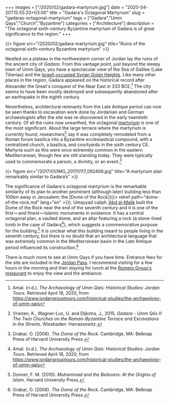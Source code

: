 +++
images = ["/2020/02/gadara-martyrium.jpg"]
date = "2020-04-20T15:55:20+03:00"
title = "Gadara's Octagonal Martyrium"
slug = "gadaras-octagonal-martyrium"
tags = ["Gadara","Umm Qays","Church","Byzantine"]
categories = ["Architecture"]
description = "The octagonal sixth-century Byzantine martyrium of Gadara is of great significance to the region."
+++

{{< figure src="/2020/02/gadara-martyrium.jpg" title="Ruins of the octagonal sixth-century Byzantine martyrium" >}}

Nestled on a plateau in the northwestern corner of Jordan lay the ruins of the ancient city of _Gadara_. From this vantage point, just beyond the sleepy town of Umm Qays, you have a spectacular view of the Sea of Galilee (Lake Tiberias) and the [Israeli-occupied Syrian Golan Heights][golanheights]. Like many other places in the region, Gadara appeared on the historical record after Alexander the Great's conquest of the Near East in 333 BCE.[^Amal] The city seems to have been mostly destroyed and subsequently abandoned after an earthquake in the eighth century.

<!--more-->

Nevertheless, architectural remnants from the Late Antique period can now be seen thanks to excavation work done by Jordanian and German archaeologists after the site was re-discovered in the early twentieth century. Of all the ruins now unearthed, the octagonal [martyrium][martyrium] is one of the most significant. About the large terrace where the martyrium is currently found, researchers[^Vriezen] say it was completely remodeled from a Roman forum basilica into a Byzantine ecclesiastical compound, with a centralized church, a basilica, and courtyards in the sixth century CE. Martyria such as this were once extremely common in the eastern Mediterranean, though few are still standing today. They were typically used to commemorate a person, a divinity, or an event.[^Grabar]

{{< figure src="/2017/01/IMG_20170117_092406.jpg" title="A martyrium plan remarkably similar to Gadara’s" >}}

The significance of Gadara's octagonal martyrium is the remarkable similarity of its plan to another prominent (although later) building less than 100km away in Jerusalem: the [Dome of the Rock]({{< relref path="dome-of-the-rock.md" lang="en" >}}). Umayyad caliph [ʿAbd al-Malik][abdalmalik] built the Dome of the Rock near the end of the seventh century and it is one of the first — and finest — Islamic monuments in existence. It has a central octagonal plan, a vaulted dome, and an altar featuring a rock (a stone-lined tomb in the case of Gadara[^Amal]), which suggests a commemorative purpose for the building.[^Donner] It is unclear what this building meant to people living in the seventh century, but there is no doubt that an architectural language that was extremely common in the Mediterranean basin in the Late Antique period influenced its construction.[^Grabar]

There is much more to see at Umm Qays if you have time. Entrance fees for the site are included in the [Jordan Pass][jordanpass]. I recommend visiting for a few hours in the morning and then staying for lunch at the [Romero Group's restaurant][romerogroup] to enjoy the view and the ambiance.

[^Amal]: Amal. (n.d.). _The Archaeology of Umm Qais: Historical Studies: Jordan Tours_. Retrieved April 18, 2020, from https://www.jordangrouptours.com/historical-studies/the-archaeology-of-umm-qais
[^Grabar]: Grabar, O. (2006). _The Dome of the Rock_. Cambridge, MA: Belknap Press of Harvard University Press.
[^Vriezen]: Vriezen, K., Wagner-Lux, U. and Dijkstra, J., 2015. _Gadara - Umm Qēs II: The Twin Churches on the Roman-Byzantine Terrace and Excavations in the Streets_. Wiesbaden: Harrassowitz.
[^Donner]: Donner, F. M. (2010). _Muhammad and the Believers: At the Origins of Islam_. Harvard University Press.

[golanheights]: https://en.wikipedia.org/wiki/Status_of_the_Golan_Heights
[martyrium]: https://en.wikipedia.org/wiki/Martyrium_(architecture)
[abdalmalik]: https://en.wikipedia.org/wiki/Abd_al-Malik_ibn_Marwan
[jordanpass]: https://www.jordanpass.jo/
[romerogroup]: http://www.romero-jordan.com/um-qais.html
